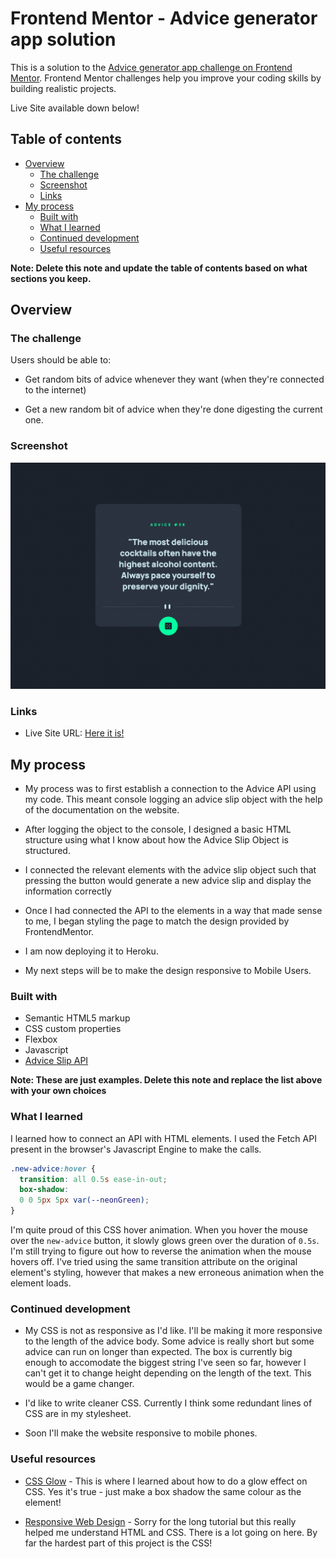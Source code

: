 # Frontend Mentor - Advice generator app solution

This is a solution to the [Advice generator app challenge on Frontend Mentor](https://www.frontendmentor.io/challenges/advice-generator-app-QdUG-13db). Frontend Mentor challenges help you improve your coding skills by building realistic projects.

Live Site available down below!

## Table of contents

- [Overview](#overview)
  - [The challenge](#the-challenge)
  - [Screenshot](#screenshot)
  - [Links](#links)
- [My process](#my-process)
  - [Built with](#built-with)
  - [What I learned](#what-i-learned)
  - [Continued development](#continued-development)
  - [Useful resources](#useful-resources)

**Note: Delete this note and update the table of contents based on what sections you keep.**

## Overview

### The challenge

Users should be able to:

- Get random bits of advice whenever they want (when they're connected to the internet)

- Get a new random bit of advice when they're done digesting the current one.

### Screenshot

![](./design/Desktop-Preview.png)

### Links

- Live Site URL: [Here it is!](https://gentle-earth-70051.herokuapp.com/)

## My process

- My process was to first establish a connection to the Advice API using my code. This meant console logging an advice slip object with the help of the documentation on the website.

- After logging the object to the console, I designed a basic HTML structure using what I know about how the Advice Slip Object is structured.

- I connected the relevant elements with the advice slip object such that pressing the button would generate a new advice slip and display the information correctly

- Once I had connected the API to the elements in a way that made sense to me, I began styling the page to match the design provided by FrontendMentor.

- I am now deploying it to Heroku.

- My next steps will be to make the design responsive to Mobile Users.

### Built with

- Semantic HTML5 markup
- CSS custom properties
- Flexbox
- Javascript
- [Advice Slip API](https://api.adviceslip.com) 


**Note: These are just examples. Delete this note and replace the list above with your own choices**

### What I learned

I learned how to connect an API with HTML elements. I used the Fetch API present in the browser's Javascript Engine to make the calls.

```css
.new-advice:hover {
  transition: all 0.5s ease-in-out;
  box-shadow: 
  0 0 5px 5px var(--neonGreen);
}
```
I'm quite proud of this CSS hover animation. When you hover the mouse over the `new-advice` button, it slowly glows green over the duration of `0.5s`.
I'm still trying to figure out how to reverse the animation when the mouse hovers off. I've tried using the same transition attribute on the original element's styling, however that makes a new erroneous animation when the element loads.

### Continued development

- My CSS is not as responsive as I'd like. I'll be making it more responsive to the length of the advice body. Some advice is really short but some advice can run on longer than expected. The box is currently big enough to accomodate the biggest string I've seen so far, however I can't get it to change height depending on the length of the text. This would be a game changer.

- I'd like to write cleaner CSS. Currently I think some redundant lines of CSS are in my stylesheet.

- Soon I'll make the website responsive to mobile phones.

### Useful resources

- [CSS Glow](https://superdevresources.com/css-button-glow-effect/) - This is where I learned about how to do a glow effect on CSS. Yes it's true - just make a box shadow the same colour as the element!

- [Responsive Web Design](https://www.freecodecamp.org/learn/responsive-web-design/) - Sorry for the long tutorial but this really helped me understand HTML and CSS. There is a lot going on here. By far the hardest part of this project is the CSS!


